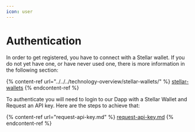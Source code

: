 ```yaml
---
icon: user
---
```


# Authentication

In order to get registered,  you have to connect with a Stellar wallet. If you do not yet have one, or have never used one, there is more information in the following section:&#x20;

{% content-ref url="../../../technology-overview/stellar-wallets/" %}
[stellar-wallets](../../../technology-overview/stellar-wallets/)
{% endcontent-ref %}

To authenticate you will need to login to our Dapp with a Stellar Wallet and Request an API key. Here are the steps to achieve that:&#x20;

{% content-ref url="request-api-key.md" %}
[request-api-key.md](request-api-key.md)
{% endcontent-ref %}

